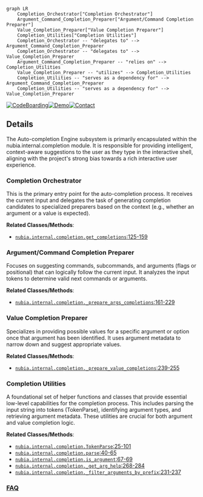 ```mermaid
graph LR
    Completion_Orchestrator["Completion Orchestrator"]
    Argument_Command_Completion_Preparer["Argument/Command Completion Preparer"]
    Value_Completion_Preparer["Value Completion Preparer"]
    Completion_Utilities["Completion Utilities"]
    Completion_Orchestrator -- "delegates to" --> Argument_Command_Completion_Preparer
    Completion_Orchestrator -- "delegates to" --> Value_Completion_Preparer
    Argument_Command_Completion_Preparer -- "relies on" --> Completion_Utilities
    Value_Completion_Preparer -- "utilizes" --> Completion_Utilities
    Completion_Utilities -- "serves as a dependency for" --> Argument_Command_Completion_Preparer
    Completion_Utilities -- "serves as a dependency for" --> Value_Completion_Preparer
```

[![CodeBoarding](https://img.shields.io/badge/Generated%20by-CodeBoarding-9cf?style=flat-square)](https://github.com/CodeBoarding/GeneratedOnBoardings)[![Demo](https://img.shields.io/badge/Try%20our-Demo-blue?style=flat-square)](https://www.codeboarding.org/demo)[![Contact](https://img.shields.io/badge/Contact%20us%20-%20contact@codeboarding.org-lightgrey?style=flat-square)](mailto:contact@codeboarding.org)

## Details

The Auto-completion Engine subsystem is primarily encapsulated within the nubia.internal.completion module. It is responsible for providing intelligent, context-aware suggestions to the user as they type in the interactive shell, aligning with the project's strong bias towards a rich interactive user experience.

### Completion Orchestrator
This is the primary entry point for the auto-completion process. It receives the current input and delegates the task of generating completion candidates to specialized preparers based on the context (e.g., whether an argument or a value is expected).


**Related Classes/Methods**:

- <a href="https://github.com/facebookarchive/python-nubia/blob/main/nubia/internal/completion.py#L125-L159" target="_blank" rel="noopener noreferrer">`nubia.internal.completion.get_completions`:125-159</a>


### Argument/Command Completion Preparer
Focuses on suggesting commands, subcommands, and arguments (flags or positional) that can logically follow the current input. It analyzes the input tokens to determine valid next commands or arguments.


**Related Classes/Methods**:

- <a href="https://github.com/facebookarchive/python-nubia/blob/main/nubia/internal/completion.py#L161-L229" target="_blank" rel="noopener noreferrer">`nubia.internal.completion._prepare_args_completions`:161-229</a>


### Value Completion Preparer
Specializes in providing possible values for a specific argument or option once that argument has been identified. It uses argument metadata to narrow down and suggest appropriate values.


**Related Classes/Methods**:

- <a href="https://github.com/facebookarchive/python-nubia/blob/main/nubia/internal/completion.py#L239-L255" target="_blank" rel="noopener noreferrer">`nubia.internal.completion._prepare_value_completions`:239-255</a>


### Completion Utilities
A foundational set of helper functions and classes that provide essential low-level capabilities for the completion process. This includes parsing the input string into tokens (TokenParse), identifying argument types, and retrieving argument metadata. These utilities are crucial for both argument and value completion logic.


**Related Classes/Methods**:

- <a href="https://github.com/facebookarchive/python-nubia/blob/main/nubia/internal/completion.py#L25-L101" target="_blank" rel="noopener noreferrer">`nubia.internal.completion.TokenParse`:25-101</a>
- <a href="https://github.com/facebookarchive/python-nubia/blob/main/nubia/internal/completion.py#L40-L65" target="_blank" rel="noopener noreferrer">`nubia.internal.completion.parse`:40-65</a>
- <a href="https://github.com/facebookarchive/python-nubia/blob/main/nubia/internal/completion.py#L67-L69" target="_blank" rel="noopener noreferrer">`nubia.internal.completion.is_argument`:67-69</a>
- <a href="https://github.com/facebookarchive/python-nubia/blob/main/nubia/internal/completion.py#L268-L284" target="_blank" rel="noopener noreferrer">`nubia.internal.completion._get_arg_help`:268-284</a>
- <a href="https://github.com/facebookarchive/python-nubia/blob/main/nubia/internal/completion.py#L231-L237" target="_blank" rel="noopener noreferrer">`nubia.internal.completion._filter_arguments_by_prefix`:231-237</a>




### [FAQ](https://github.com/CodeBoarding/GeneratedOnBoardings/tree/main?tab=readme-ov-file#faq)